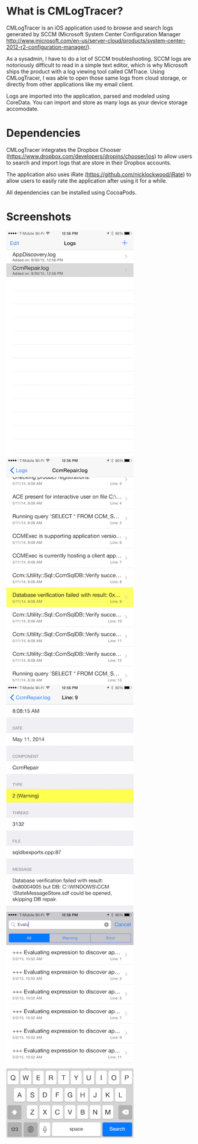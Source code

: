 What is CMLogTracer?
====================

CMLogTracer is an iOS application used to browse and search logs generated by SCCM (Microsoft System Center Configuration Manager http://www.microsoft.com/en-us/server-cloud/products/system-center-2012-r2-configuration-manager/).

As a sysadmin, I have to do a lot of SCCM troubleshooting.  SCCM logs are notoriously difficult to read in a simple text editor, which is why Microsoft ships the product with a log viewing tool called CMTrace.  Using CMLogTracer, I was able to open those same logs from cloud storage, or directly from other applications like my email client.

Logs are imported into the application, parsed and modeled using CoreData.  You can import and store as many logs as your device storage accomodate.

Dependencies
============

CMLogTracer integrates the Dropbox Chooser (https://www.dropbox.com/developers/dropins/chooser/ios) to allow users to search and import logs that are store in their Dropbox accounts.

The application also uses iRate (https://github.com/nicklockwood/iRate) to allow users to easily rate the application after using it for a while.

All dependencies can be installed using CocoaPods.

Screenshots
===========

![](/Screenshots/01.png?raw=true)
![](/Screenshots/02.png?raw=true)
![](/Screenshots/03.png?raw=true)
![](/Screenshots/04.png?raw=true)
